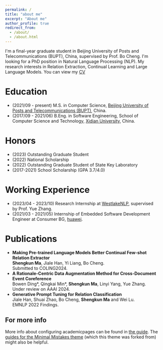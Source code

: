 ```yaml
---
permalink: /
title: "about me"
excerpt: "About me"
author_profile: true
redirect_from: 
  - /about/
  - /about.html
---
```


I'm a final-year graduate student in Beijing University of Posts and Telecommunications (BUPT), China, supervised by Prof. Bo Cheng.
I'm looking for a PhD position in Natural Language Processing (NLP).
My research interests in Relation Extraction, Continual Learning and Large Language Models.
You can view my [CV](https://mashengkun.github.io/files/ShengkunMa_CV.pdf)

Education
======
- (2021/09 - present) M.S. in Computer Science, [Beijing University of Posts and Telecommunications (BUPT)](https://www.bupt.edu.cn/), China.
- (2017/09 - 2021/06) B.Eng. in Software Engineering, School of Computer Science and Technology, [Xidian University](https://www.xidian.edu.cn/), China.

Honors
======
- (2023) Outstanding Graduate Student
- (2022) National Scholarship
- (2022) Outstanding Graduate Student of State Key Laboratory
- (2017-2021) School Scholarship (GPA 3.7/4.0)

Working Experience
======
- (2023/04 - 2023/10) Research Internship at [WestlakeNLP](https://westlakenlp.netlify.app/), supervised by Prof. Yue Zhang.
- (2021/03 - 2021/05) Internship of Embedded Software Development Engineer at Consumer BG, [huawei](http://www.huawei.com.cn/).

Publications
======
- **Making Pre-trained Language Models Better Continual Few-shot Relation Extractor**
<br />**Shengkun Ma**, Jiale Han, Yi Liang, Bo Cheng.
<br />Submitted to COLING2024.
- **A Rationale-Centric Data Augmentation Method for Cross-Document Event Coreference**
<br />Bowen Ding\*, Qingkai Min\*, **Shengkun Ma**, Linyi Yang, Yue Zhang.
<br />Under review on AAAI 2024.
- **Generative Prompt Tuning for Relation Classification** 
<br />Jiale Han, Shuai Zhao, Bo Cheng, **Shengkun Ma** and Wei Lu.
<br />EMNLP 2022 Findings.

For more info
------
More info about configuring academicpages can be found in [the guide](https://academicpages.github.io/markdown/). The [guides for the Minimal Mistakes theme](https://mmistakes.github.io/minimal-mistakes/docs/configuration/) (which this theme was forked from) might also be helpful.
